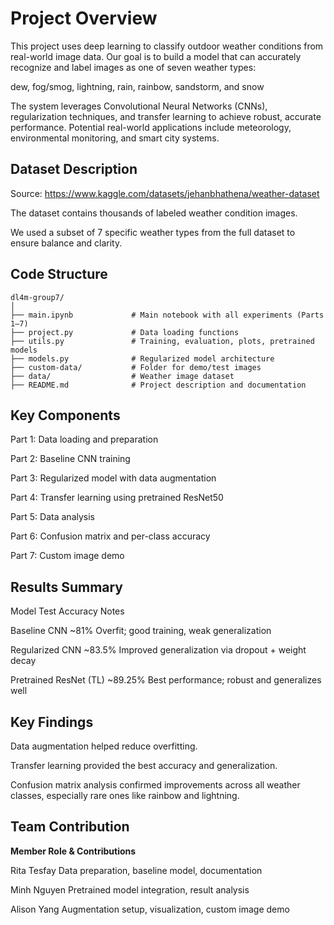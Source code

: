 # **Project Overview**

This project uses deep learning to classify outdoor weather conditions from real-world image data. Our goal is to build a model that can accurately recognize and label images as one of seven weather types:

dew, fog/smog, lightning, rain, rainbow, sandstorm, and snow

The system leverages Convolutional Neural Networks (CNNs), regularization techniques, and transfer learning to achieve robust, accurate performance. Potential real-world applications include meteorology, environmental monitoring, and smart city systems.

## **Dataset Description**
Source: https://www.kaggle.com/datasets/jehanbhathena/weather-dataset

The dataset contains thousands of labeled weather condition images.

We used a subset of 7 specific weather types from the full dataset to ensure balance and clarity.

## **Code Structure**
```
dl4m-group7/
│
├── main.ipynb             # Main notebook with all experiments (Parts 1–7)
├── project.py             # Data loading functions
├── utils.py               # Training, evaluation, plots, pretrained models
├── models.py              # Regularized model architecture
├── custom-data/           # Folder for demo/test images
├── data/                  # Weather image dataset
├── README.md              # Project description and documentation
```
## **Key Components**
Part 1: Data loading and preparation

Part 2: Baseline CNN training

Part 3: Regularized model with data augmentation

Part 4: Transfer learning using pretrained ResNet50

Part 5: Data analysis

Part 6: Confusion matrix and per-class accuracy

Part 7: Custom image demo

## **Results Summary**

Model	Test Accuracy	Notes

Baseline CNN	~81%	Overfit; good training, weak generalization

Regularized CNN	~83.5%	Improved generalization via dropout + weight decay

Pretrained ResNet (TL)	~89.25%	Best performance; robust and generalizes well

## **Key Findings**
Data augmentation helped reduce overfitting.

Transfer learning provided the best accuracy and generalization.

Confusion matrix analysis confirmed improvements across all weather classes, especially rare ones like rainbow and lightning.

## **Team Contribution**

**Member Role & Contributions**

Rita Tesfay	Data preparation, baseline model, documentation

Minh Nguyen	Pretrained model integration, result analysis

Alison Yang	Augmentation setup, visualization, custom image demo

